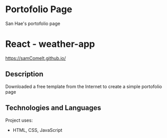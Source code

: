 # Portofolio Page
San Hae's portofolio page

# React - weather-app
https://samComeIt.github.io/

## Description
Downloaded a free template from the Internet to create a simple portofolio page
 
## Technologies and Languages
Project uses:
* HTML, CSS, JavaScript

